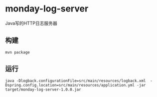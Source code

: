 # monday-log-server
Java写的HTTP日志服务器

## 构建

    mvn package

## 运行

    java -Dlogback.configurationFile=src/main/resources/logback.xml  -Dspring.config.location=src/main/resources/application.yml -jar target/monday-log-server-1.0.0.jar
